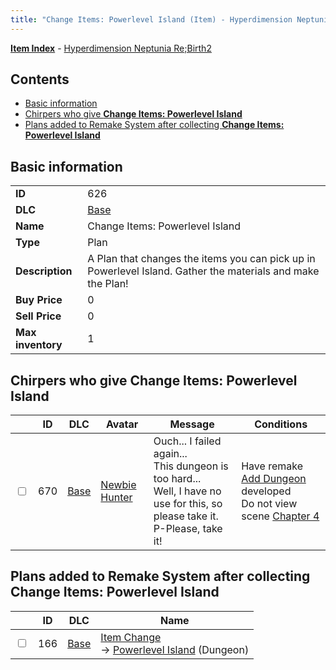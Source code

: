 ```yaml
---
title: "Change Items: Powerlevel Island (Item) - Hyperdimension Neptunia Re;Birth2"
---
```


[**Item Index**](/neptunia/rb2/item/index.html) - [Hyperdimension Neptunia Re;Birth2](/neptunia/rb2)

## Contents

- [Basic information](#basic-information)
- [Chirpers who give **Change Items: Powerlevel Island**](#chirpers-who-give-change-items-powerlevel-island)
- [Plans added to Remake System after collecting **Change Items: Powerlevel Island**](#plans-added-to-remake-system-after-collecting-change-items-powerlevel-island)

## Basic information

|   |   |
| -- | -- |
| **ID** | 626 |
| **DLC** | [Base](/neptunia/rb2/dlc/0-base.html) |
| **Name** | Change Items: Powerlevel Island |
| **Type** | Plan |
| **Description** | A Plan that changes the items you can pick up in Powerlevel Island. Gather the materials and make the Plan! |
| **Buy Price** | 0 |
| **Sell Price** | 0 |
| **Max inventory** | 1 |

## Chirpers who give **Change Items: Powerlevel Island**

|    | ID | DLC | Avatar | Message | Conditions |
| -- | -- | --- | ------ | ------- | ---------- |
| <input type="checkbox" id="rb2-chirper-event-0-670" class="trackbox" /> | 670 | [Base](/neptunia/rb2/dlc/0-base.html) | [Newbie Hunter](/neptunia/rb2/avatar/0-113-newbie-hunter.html) | Ouch... I failed again...<br />This dungeon is too hard...<br />Well, I have no use for this, so please take it.<br />P-Please, take it! | Have remake [Add Dungeon](/neptunia/rb2/remake/0-102-add-dungeon.html) developed<br />Do not view scene [Chapter 4](/neptunia/rb2/scene/0-301-chapter-4.html) |

## Plans added to Remake System after collecting **Change Items: Powerlevel Island**

|    | ID | DLC | Name |
| -- | -- | --- | ---- |
| <input type="checkbox" id="rb2-remake-0-166" class="trackbox" /> | 166 | [Base](/neptunia/rb2/dlc/0-base.html) | [Item Change](/neptunia/rb2/remake/0-166-item-change.html)<br />→ [Powerlevel Island](/neptunia/rb2/dungeon/0-30-powerlevel-island.html) (Dungeon) |